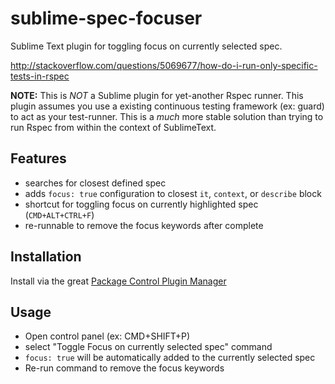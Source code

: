sublime-spec-focuser
====================

Sublime Text plugin for toggling focus on currently selected spec.

http://stackoverflow.com/questions/5069677/how-do-i-run-only-specific-tests-in-rspec

**NOTE:** This is *NOT* a Sublime plugin for yet-another Rspec runner.
This plugin assumes you use a existing continuous testing framework
(ex: guard) to act as your test-runner.  This is a *much* more stable
solution than trying to run Rspec from within the context of SublimeText.

## Features
* searches for closest defined spec
* adds `focus: true` configuration to closest `it`, `context`, or `describe` block
* shortcut for toggling focus on currently highlighted spec (`CMD+ALT+CTRL+F`)
* re-runnable to remove the focus keywords after complete

## Installation

Install via the great [Package Control Plugin Manager](https://sublime.wbond.net/)

## Usage
* Open control panel (ex: CMD+SHIFT+P)
* select "Toggle Focus on currently selected spec" command
* `focus: true` will be automatically added to the currently selected spec
* Re-run command to remove the focus keywords
